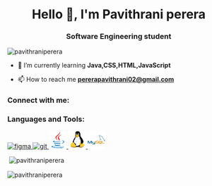 <h1 align="center">Hello 👋, I'm Pavithrani perera</h1>
<h3 align="center">Software Engineering student</h3>

<p align="left"> <img src="https://komarev.com/ghpvc/?username=pavithraniperera&label=Profile%20views&color=0e75b6&style=flat" alt="pavithraniperera" /> </p>

- 🌱 I’m currently learning **Java,CSS,HTML,JavaScript**

- 📫 How to reach me **pererapavithrani02@gmail.com**

<h3 align="left">Connect with me:</h3>
<p align="left">
</p>

<h3 align="left">Languages and Tools:</h3>
<p align="left"> <a href="https://www.figma.com/" target="_blank" rel="noreferrer"> <img src="https://www.vectorlogo.zone/logos/figma/figma-icon.svg" alt="figma" width="40" height="40"/> </a> <a href="https://git-scm.com/" target="_blank" rel="noreferrer"> <img src="https://www.vectorlogo.zone/logos/git-scm/git-scm-icon.svg" alt="git" width="40" height="40"/> </a> <a href="https://www.java.com" target="_blank" rel="noreferrer"> <img src="https://raw.githubusercontent.com/devicons/devicon/master/icons/java/java-original.svg" alt="java" width="40" height="40"/> </a> <a href="https://www.linux.org/" target="_blank" rel="noreferrer"> <img src="https://raw.githubusercontent.com/devicons/devicon/master/icons/linux/linux-original.svg" alt="linux" width="40" height="40"/> </a> <a href="https://www.mysql.com/" target="_blank" rel="noreferrer"> <img src="https://raw.githubusercontent.com/devicons/devicon/master/icons/mysql/mysql-original-wordmark.svg" alt="mysql" width="40" height="40"/> </a> </p>

<p>&nbsp;<img align="center" src="https://github-readme-stats.vercel.app/api?username=pavithraniperera&show_icons=true&locale=en" alt="pavithraniperera" /></p>

<p><img align="center" src="https://github-readme-streak-stats.herokuapp.com/?user=pavithraniperera&" alt="pavithraniperera" /></p>
